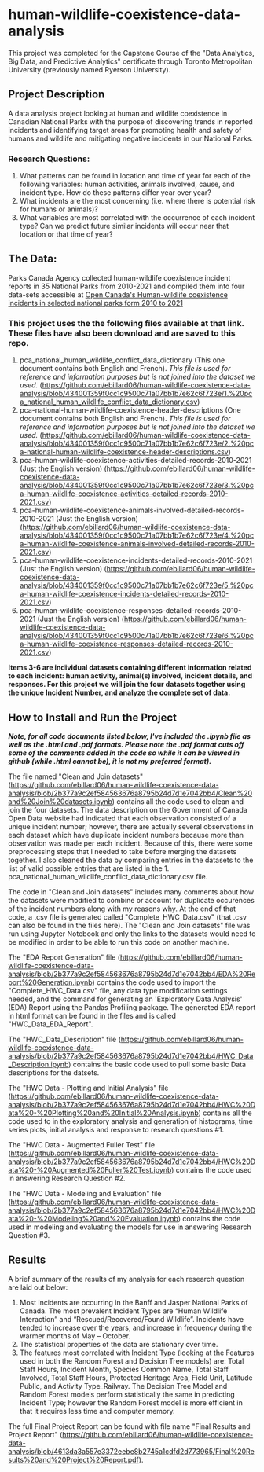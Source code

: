 # human-wildlife-coexistence-data-analysis
This project was completed for the Capstone Course of the "Data Analytics, Big Data, and Predictive Analytics" certificate through Toronto Metropolitan University (previously named Ryerson University). 
## Project Description
A data analysis project looking at human and wildlife coexistence in Canadian National Parks with the purpose of discovering trends in reported incidents and identifying target areas for promoting health and safety of humans and wildlife and mitigating negative incidents in our National Parks. 
### Research Questions:
1.	What patterns can be found in location and time of year for each of the following variables: human activities, animals involved, cause, and incident type. How do these patterns differ year over year?
2.	What incidents are the most concerning (i.e. where there is potential risk for humans or animals)?
3.	What variables are most correlated with the occurrence of each incident type? Can we predict future similar incidents will occur near that location or that time of year? 
## The Data: 
Parks Canada Agency collected human-wildlife coexistence incident reports in 35 National Parks from 2010-2021 and compiled them into four data-sets accessible at [Open Canada's Human-wildlife coexistence incidents in selected national parks form 2010 to 2021](https://open.canada.ca/data/en/dataset/cc5ea139-c628-46dc-ac55-a5b3351b7fdf)
### This project uses the the following files available at that link. These files have also been download and are saved to this repo. 
1. pca_national_human_wildlife_conflict_data_dictionary (This one document contains both English and French). *This file is used for reference and information purposes but is not joined into the dataset we used.* (https://github.com/ebillard06/human-wildlife-coexistence-data-analysis/blob/434001359f0cc1c9500c71a07bb1b7e62c6f723e/1.%20pca_national_human_wildlife_conflict_data_dictionary.csv)
2. pca-national-human-wildlife-coexistence-header-descriptions (One document contains both English and French). *This file is used for reference and information purposes but is not joined into the dataset we used.* (https://github.com/ebillard06/human-wildlife-coexistence-data-analysis/blob/434001359f0cc1c9500c71a07bb1b7e62c6f723e/2.%20pca-national-human-wildlife-coexistence-header-descriptions.csv)
3. pca-human-wildlife-coexistence-activities-detailed-records-2010-2021 (Just the English version) (https://github.com/ebillard06/human-wildlife-coexistence-data-analysis/blob/434001359f0cc1c9500c71a07bb1b7e62c6f723e/3.%20pca-human-wildlife-coexistence-activities-detailed-records-2010-2021.csv)
4. pca-human-wildlife-coexistence-animals-involved-detailed-records-2010-2021 (Just the English version) (https://github.com/ebillard06/human-wildlife-coexistence-data-analysis/blob/434001359f0cc1c9500c71a07bb1b7e62c6f723e/4.%20pca-human-wildlife-coexistence-animals-involved-detailed-records-2010-2021.csv)
5. pca-human-wildlife-coexistence-incidents-detailed-records-2010-2021 (Just the English version) (https://github.com/ebillard06/human-wildlife-coexistence-data-analysis/blob/434001359f0cc1c9500c71a07bb1b7e62c6f723e/5.%20pca-human-wildlife-coexistence-incidents-detailed-records-2010-2021.csv) 
6. pca-human-wildlife-coexistence-responses-detailed-records-2010-2021 (Just the English version) (https://github.com/ebillard06/human-wildlife-coexistence-data-analysis/blob/434001359f0cc1c9500c71a07bb1b7e62c6f723e/6.%20pca-human-wildlife-coexistence-responses-detailed-records-2010-2021.csv)

**Items 3-6 are individual datasets containing different information related to each incident: human activity, animal(s) involved, incident details, and responses. For this project we will join the four datasets together using the unique Incident Number, and analyze the complete set of data.**

## How to Install and Run the Project
***Note, for all code documents listed below, I've included the .ipynb file as well as the .html and .pdf formats. Please note the .pdf format cuts off some of the comments added in the code so while it can be viewed in github (while .html cannot be), it is not my preferred format).***

The file named "Clean and Join datasets" (https://github.com/ebillard06/human-wildlife-coexistence-data-analysis/blob/2b377a9c2ef584563676a8795b24d7d1e7042bb4/Clean%20and%20Join%20datasets.ipynb) contains all the code used to clean and join the four datasets. The data description on the Government of Canada Open Data website had indicated that each observation consisted of a unique incident number; however, there are actually several observations in each dataset which have duplicate incident numbers because more than observation was made per each incident. Because of this, there were some preprocessing steps that I needed to take before merging the datasets together. I also cleaned the data by comparing entries in the datasets to the list of valid possible entries that are listed in the 1. pca_national_human_wildlife_conflict_data_dictionary.csv file. 

The code in "Clean and Join datasets" includes many comments about how the datasets were modified to combine or account for duplicate occurences of the incident numbers along with my reasons why. At the end of that code, a .csv file is generated called "Complete_HWC_Data.csv" (that .csv can also be found in the files here). The "Clean and Join datasets" file was run using Jupyter Notebook and only the links to the datasets would need to be modified in order to be able to run this code on another machine. 

The "EDA Report Generation" file (https://github.com/ebillard06/human-wildlife-coexistence-data-analysis/blob/2b377a9c2ef584563676a8795b24d7d1e7042bb4/EDA%20Report%20Generation.ipynb) contains the code used to import the "Complete_HWC_Data.csv" file, any data type modification settings needed, and the command for generating an 'Exploratory Data Analysis' (EDA) Report using the Pandas Profiling package. The generated EDA report in html format can be found in the files and is called "HWC_Data_EDA_Report". 

The "HWC_Data_Description" file (https://github.com/ebillard06/human-wildlife-coexistence-data-analysis/blob/2b377a9c2ef584563676a8795b24d7d1e7042bb4/HWC_Data_Description.ipynb) contains the basic code used to pull some basic Data descriptions for the datsets. 

The "HWC Data - Plotting and Initial Analysis" file (https://github.com/ebillard06/human-wildlife-coexistence-data-analysis/blob/2b377a9c2ef584563676a8795b24d7d1e7042bb4/HWC%20Data%20-%20Plotting%20and%20Initial%20Analysis.ipynb) contains all the code used to in the exploratory analysis and generation of histograms, time series plots, initial analysis and response to research questions #1.  

The "HWC Data - Augmented Fuller Test" file (https://github.com/ebillard06/human-wildlife-coexistence-data-analysis/blob/2b377a9c2ef584563676a8795b24d7d1e7042bb4/HWC%20Data%20-%20Augmented%20Fuller%20Test.ipynb) contains the code used in answering Research Question #2. 

The "HWC Data - Modeling and Evaluation" file (https://github.com/ebillard06/human-wildlife-coexistence-data-analysis/blob/2b377a9c2ef584563676a8795b24d7d1e7042bb4/HWC%20Data%20-%20Modeling%20and%20Evaluation.ipynb) contains the code used in modeling and evaluating the models for use in answering Research Question #3. 

## Results
A brief summary of the results of my analysis for each research question are laid out below: 
1.	Most incidents are occurring in the Banff and Jasper National Parks of Canada. The most prevalent Incident Types are “Human Wildlife Interaction” and “Rescued/Recovered/Found Wildlife”. Incidents have tended to increase over the years, and increase in frequency during the warmer months of May – October. 
2.	The statistical properties of the data are stationary over time. 
3.	The features most correlated with Incident Type (looking at the Features used in both the Random Forest and Decision Tree models) are: Total Staff Hours, Incident Month, Species Common Name, Total Staff Involved, Total Staff Hours, Protected Heritage Area, Field Unit, Latitude Public, and Activity Type_Railway. The Decision Tree Model and Random Forest models perform statistically the same in predicting Incident Type; however the Random Forest model is more efficient in that it requires less time and computer memory.

The full Final Project Report can be found with file name "Final Results and Project Report" (https://github.com/ebillard06/human-wildlife-coexistence-data-analysis/blob/4613da3a557e3372eebe8b2745a1cdfd2d773965/Final%20Results%20and%20Project%20Report.pdf). 

